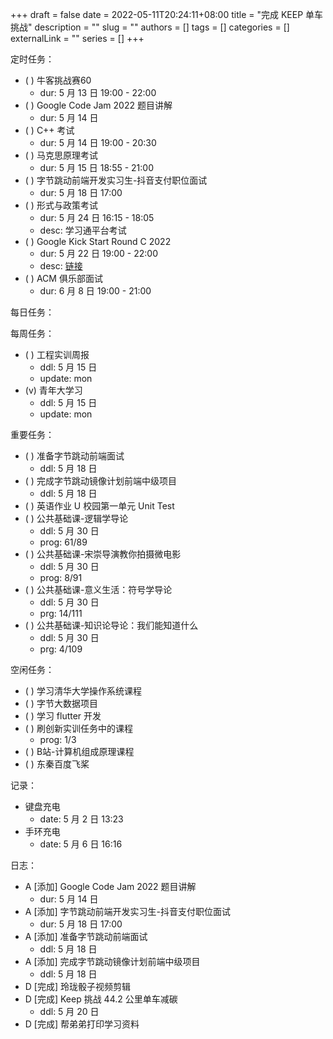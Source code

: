 +++ 
draft = false
date = 2022-05-11T20:24:11+08:00
title = "完成 KEEP 单车挑战"
description = ""
slug = ""
authors = []
tags = []
categories = []
externalLink = ""
series = []
+++

定时任务：
- ( ) 牛客挑战赛60
    - dur: 5 月 13 日 19:00 - 22:00
- ( ) Google Code Jam 2022 题目讲解
    - dur: 5 月 14 日
- ( ) C++ 考试
    - dur: 5 月 14 日 19:00 - 20:30
- ( ) 马克思原理考试
    - dur: 5 月 15 日 18:55 - 21:00
- ( ) 字节跳动前端开发实习生-抖音支付职位面试
    - dur: 5 月 18 日 17:00 
- ( ) 形式与政策考试
    - dur: 5 月 24 日 16:15 - 18:05
    - desc: 学习通平台考试
- ( ) Google Kick Start Round C 2022
    - dur: 5 月 22 日 19:00 - 22:00
    - desc: [链接](https://codingcompetitions.withgoogle.com/kickstart)
- ( ) ACM 俱乐部面试
    - dur: 6 月 8 日 19:00 - 21:00

每日任务：

每周任务：
- ( ) 工程实训周报
    - ddl: 5 月 15 日
    - update: mon
- (v) 青年大学习
    - ddl: 5 月 15 日
    - update: mon

重要任务：
- ( ) 准备字节跳动前端面试
    - ddl: 5 月 18 日
- ( ) 完成字节跳动镜像计划前端中级项目
    - ddl: 5 月 18 日
- ( ) 英语作业 U 校园第一单元 Unit Test
- ( ) 公共基础课-逻辑学导论
    - ddl: 5 月 30 日
    - prog: 61/89
- ( ) 公共基础课-宋崇导演教你拍摄微电影
    - ddl: 5 月 30 日
    - prog: 8/91
- ( ) 公共基础课-意义生活：符号学导论
    - ddl: 5 月 30 日
    - prg: 14/111
- ( ) 公共基础课-知识论导论：我们能知道什么
    - ddl: 5 月 30 日
    - prg: 4/109

空闲任务：
- ( ) 学习清华大学操作系统课程
- ( ) 字节大数据项目
- ( ) 学习 flutter 开发
- ( ) 刷创新实训任务中的课程
    - prog: 1/3
- ( ) B站-计算机组成原理课程
- ( ) 东秦百度飞桨

记录：
- 键盘充电
  - date: 5 月 2 日 13:23
- 手环充电
  - date: 5 月 6 日 16:16

日志：
- A [添加] Google Code Jam 2022 题目讲解
    - dur: 5 月 14 日
- A [添加] 字节跳动前端开发实习生-抖音支付职位面试
    - dur: 5 月 18 日 17:00 
- A [添加] 准备字节跳动前端面试
    - ddl: 5 月 18 日
- A [添加] 完成字节跳动镜像计划前端中级项目
    - ddl: 5 月 18 日
- D [完成] 玲珑骰子视频剪辑
- D [完成] Keep 挑战 44.2 公里单车减碳
    - ddl: 5 月 20 日
- D [完成] 帮弟弟打印学习资料